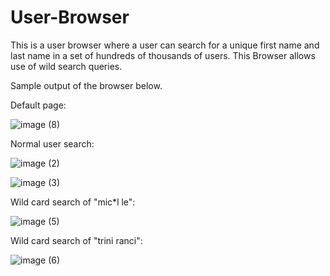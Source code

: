 # User-Browser

This is a user browser where a user can search for a unique first name and last name in a set of hundreds of thousands of users.
This Browser allows use of wild search queries.

Sample output of the browser below.

Default page:

![image (8)](https://user-images.githubusercontent.com/117843148/208460540-5f6aeaf5-f8af-42c2-993f-9ec359446360.png)

Normal user search:

![image (2)](https://user-images.githubusercontent.com/117843148/208457359-85a3ee37-1a20-4c1c-b7e0-89dfb0f4eeac.png)

![image (3)](https://user-images.githubusercontent.com/117843148/208457480-077ab9bc-1a78-46d9-a0f8-70552f61ca94.png)

Wild card search of "mic*l le":

![image (5)](https://user-images.githubusercontent.com/117843148/208457946-36e5b318-bb2c-4e0f-be2d-f9e2b69d349d.png)

Wild card search of "trini ranci":

![image (6)](https://user-images.githubusercontent.com/117843148/208458375-883eabd0-0d30-42cd-9e5a-1e90be38a029.png)

